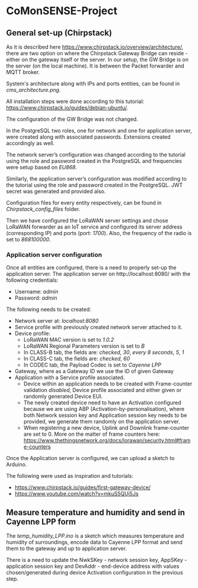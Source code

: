 # CoMonSENSE-Project

## General set-up (Chirpstack)
As it is described here https://www.chirpstack.io/overview/architecture/, there are two option on where the Chirpstack Gateway Bridge can reside - either on the gateway itself or the server. In our setup, the GW Bridge is on the server (on the local machine). It is between the Packet forwarder and MQTT broker. 

System's architecture along with IPs and ports entities, can be found in *cms_architecture.png*.

All installation steps were done according to this tutorial: https://www.chirpstack.io/guides/debian-ubuntu/.

The configuration of the GW Bridge was not changed.

In the PostgreSQL two roles, one for network and one for application server, were created along with associated passwords. Extensions created accordingly as well. 

The network server’s configuration was changed according to the tutorial using the role and password created in the PostgreSQL and frequencies were setup based on *EU868*.

Similarly, the application server’s configuration was modified according to the tutorial using the role and password created in the PostgreSQL. JWT secret was generated and provided also.

Configuration files for every entity respectively, can be found in *Chirpstack_config_files* folder.

Then we have configured the LoRaWAN server settings and chose LoRaWAN forwarder as an IoT service and configured its server address (corresponding IP) and ports (port: *1700*). Also, the frequency of the radio is set to *868100000*.

### Application server configuration
Once all entities are configured, there is a need to properly set-up the application server. The application server on http://localhost:8080/ with the following credentials:

  - Username: *admin*
  - Password: *admin*

The following needs to be created:
  - Network server at: *localhost:8080*
  - Service profile with previously created network server attached to it.
  - Device profile:
    - LoRaWAN MAC version is set to *1.0.2*
    - LoRaWAN Regional Parameters version is set to *B*
    - In CLASS-B tab, the fields are: *checked*, *30*, *every 8 seconds*, *5*, *1*
    - In CLASS-C tab, the fields are: *checked*, *60*
    - In CODEC tab, the Payload Codec is set to *Cayenne LPP*
  - Gateway, where as a Gateway ID we use the ID of given Gateway
  - Application with a Service profile associated.
    - Device within an application needs to be created with Frame-counter validation *disabled*, Device profile associated and either given or randomly generated Device EUI.
    - The newly created device need to have an Activation configured because we are using ABP (Activation-by-personalisation), where both Network session key and Application session key needs to be provided, we generate them randomly on the application server. 
    -  When registering a new device, Uplink and Downlink frame-counter are set to 0. More on the matter of frame counters here: https://www.thethingsnetwork.org/docs/lorawan/security.html#frame-counters

Once the Application server is configured, we can upload a sketch to Arduino.

The following were used as inspiration and tutorials:
  - https://www.chirpstack.io/guides/first-gateway-device/
  - https://www.youtube.com/watch?v=mkuS5QUj5Js

## Measure temperature and humidity and send in Cayenne LPP form
The *temp_humidity_LPP.ino* is a sketch which measures temperature and humidity of surroundings, encode data to Cayenne LPP format and send them to the gateway and up to application server.

There is a need to update the NwkSKey - network session key, AppSKey - application session key and DevAddr - end-device address with values chosen/generated during device Activation configuration in the previous step.
